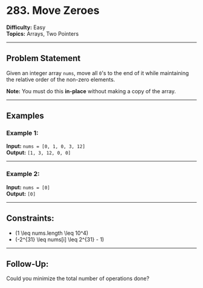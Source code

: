 # 283. Move Zeroes

**Difficulty:** Easy  
**Topics:** Arrays, Two Pointers  

---

## Problem Statement

Given an integer array `nums`, move all `0`'s to the end of it while maintaining the relative order of the non-zero elements.

**Note:** You must do this **in-place** without making a copy of the array.

---

## Examples

### Example 1:
**Input:** `nums = [0, 1, 0, 3, 12]`  
**Output:** `[1, 3, 12, 0, 0]`

---

### Example 2:
**Input:** `nums = [0]`  
**Output:** `[0]`

---

## Constraints:

- \(1 \leq nums.length \leq 10^4\)
- \(-2^{31} \leq nums[i] \leq 2^{31} - 1\)

---

## Follow-Up:

Could you minimize the total number of operations done?
